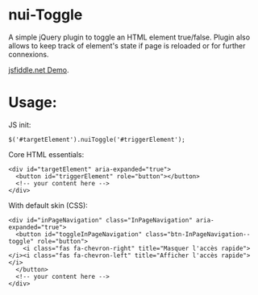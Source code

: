 # nui-Toggle
A simple jQuery plugin to toggle an HTML element true/false. Plugin also allows to keep track of element's state if page is reloaded or for further connexions.

[jsfiddle.net Demo](https://jsfiddle.net/frontenddeveloper/9geynfc6/14/).

# Usage:

JS init:
```
$('#targetElement').nuiToggle('#triggerElement');
```

Core HTML essentials:
```
<div id="targetElement" aria-expanded="true">
  <button id="triggerElement" role="button"></button>
  <!-- your content here -->
</div>
```

With default skin (CSS):
```
<div id="inPageNavigation" class="InPageNavigation" aria-expanded="true">
  <button id="toggleInPageNavigation" class="btn-InPageNavigation--toggle" role="button">
    <i class="fas fa-chevron-right" title="Masquer l'accès rapide"></i><i class="fas fa-chevron-left" title="Afficher l'accès rapide"></i>
  </button>
  <!-- your content here -->
</div>
```
